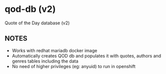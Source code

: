 # qod-db (v2)

Quote of the Day database (v2) 
## NOTES
* Works with redhat mariadb docker image
* Automatically creates QOD db and populates it with quotes, authors and genres tables including the data
* No need of higher privileges (eg: anyuid) to run in openshift

